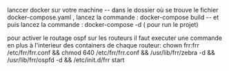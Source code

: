 lanccer docker sur votre machine
-- dans le dossier où se trouve le fichier docker-compose.yaml , lancez la commande : docker-compose build
-- et puis lancez la commande : docker-compose -d  ( pour run le projet)

pour activer le routage ospf sur les routeurs il faut executer une commande en plus à l'interieur des containers de chaque routeur: 
chown frr:frr /etc/frr/frr.conf && chmod 640 /etc/frr/frr.conf && /usr/lib/frr/zebra -d && /usr/lib/frr/ospfd -d && /etc/init.d/frr start
